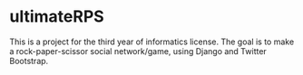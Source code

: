 # ultimateRPS
This is a project for the third year of informatics license. The goal is to make a rock-paper-scissor social network/game, using Django and Twitter Bootstrap.
